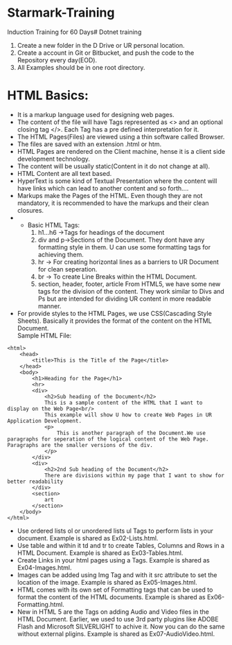 # Starmark-Training
Induction Training for 60 Days# Dotnet training
1. Create a new folder in the D Drive or UR personal location. 
2. Create a account in Git or Bitbucket, and push the code to the Repository every day(EOD). 
3. All Examples should be in one root directory. 

# HTML Basics:
- It is a markup language used for designing web pages. 
- The content of the file will have Tags represented as <> and an optional closing tag </>. Each Tag has a pre defined interpretation for it. 
- The HTML Pages(Files) are viewed using a thin software called Browser. 
- The files are saved with an extension .html or htm.
- HTML Pages are rendered on the Client machine, hense it is a client side development technology. 
- The content will be usually static(Content in it do not change at all).
- HTML Content are all text based. 
- HyperText is some kind of Textual Presentation where the content will have links which can lead to another content and so forth....
- Markups make the Pages of the HTML. Even though they are not mandatory, it is recommended to have the markups and their clean closures. 
- - Basic HTML Tags:
	1. h1...h6 ->Tags for headings of the document
	2. div and p->Sections of the Document. They dont have any formatting style in them. U can use some formatting tags for achieving them. 
	3. hr -> For creating horizontal lines as a barriers to UR Document for clean seperation. 
	4. br -> To create Line Breaks within the HTML Document.
	5. section, header, footer, article From HTML5, we have some new tags for the division of the content. They work similar to Divs and Ps but are intended for dividing UR content in more readable manner.
- For provide styles to the HTML Pages, we use CSS(Cascading Style Sheets). Basically it provides the format of the content on the HTML Document.    
Sample HTML File:
```
<html>
    <head>
        <title>This is the Title of the Page</title>
    </head>
    <body>
        <h1>Heading for the Page</h1>
        <hr>
        <div>
            <h2>Sub heading of the Document</h2>
            This is a sample content of the HTML that I want to display on the Web Page<br/>
            This example will show U how to create Web Pages in UR Application Development.
            <p>
                This is another paragraph of the Document.We use paragraphs for seperation of the logical content of the Web Page. Paragraphs are the smaller versions of the div. 
            </p> 
        </div>
        <div>
            <h2>2nd Sub heading of the Document</h2>
            There are divisions within my page that I want to show for better readability
        </div>
        <section>
            art
        </section>
    </body>
</html>
```
- Use ordered lists ol or unordered lists ul Tags to perform lists in your document. Example is shared as Ex02-Lists.html.
- Use table and within it td and tr to create Tables, Columns and Rows in a HTML Document. Example is shared as Ex03-Tables.html.
- Create Links in your html pages using a Tags. Example is shared as Ex04-Images.html.	
- Images can be added using Img Tag and with it src attribute to set the location of the image. Example is shared as Ex05-Images.html.
- HTML comes with its own set of Formatting tags that can be used to format the content of the HTML documents. Example is shared as Ex06-Formatting.html.
- New in HTML 5 are the Tags on adding Audio and Video files in the HTML Document. Earlier, we used to use 3rd party plugins like ADOBE Flash and Microsoft SILVERLIGHT to achive it. Now you can do the same without external pligins. Example is shared as Ex07-AudioVideo.html. 	
	